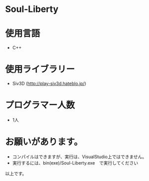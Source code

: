 # Soul-Liberty

# 使用言語
* C++

# 使用ライブラリー
* Siv3D (http://play-siv3d.hateblo.jp/)

# プログラマー人数
* 1人

# お願いがあります。
* コンパイルはできますが、実行は、VisualStudio上ではできません。
* 実行するには、bin(exe)/Soul-Liberty.exe　で実行してください


以上です。

